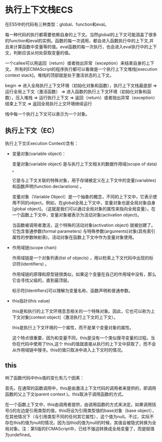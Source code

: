 # 执行上下文栈ECS

在ES5中的代码有三种类型：global、function和eval。

每一种代码的执行都需要依赖自身的上下文。当然global的上下文可能涵盖了很多的function和eval的实例。函数的每一次调用，都会进入函数执行中的上下文,并且来计算函数中变量等的值。eval函数的每一次执行，也会进入eval执行中的上下文，判断应该从何处获取变量的值。

一个callee可以用返回（return）或者抛出异常（exception）来结束自身的上下文。
所有的ECMAScript的程序执行都可以看做是一个执行上下文堆栈[execution context stack]。堆栈的顶部就是处于激活状态的上下文。

begin => 进入全局执行上下文环境（初始化对象和函数），执行上下文栈最底部 => 运行全局上下文（激活函数） => 进入函数的执行上下文环境（初始化对象和函数），压入堆栈 => 运行执行上下文 => 返回（return）或者抛出异常（exception）结束上下文 => 返回全局执行上文环境继续运行

栈中每一个执行上下文可以表示为一个对象。

## 执行上下文（EC）

执行上下文(Execution Context)含有：

- 变量对象(variable object)：

  变量对象(variable object) 是与执行上下文相关的数据作用域(scope of data) 。
  
  它是与上下文关联的特殊对象，用于存储被定义在上下文中的变量(variables)和函数声明(function declarations) 。

  变量对象（Variable Object）是一个抽象的概念，不同的上下文中，它表示使用不同的object。例如，在global全局上下文中，变量对象也是全局对象自身[global object]。（这就是我们可以通过全局对象的属性来指向全局变量）。在一个函数上下文中，变量对象被表示为活动对象(activation object)。

  当函数被调用者激活，这个特殊的活动对象(activation object) 就被创建了。它包含普通参数(formal parameters) 与特殊参数(arguments)对象(具有索引属性的参数映射表)。活动对象在函数上下文中作为变量对象使用。

- 作用域链(scope chain)

  作用域链是一个对象列表(list of objects) ，用以检索上下文代码中出现的标识符(identifiers) 。

  作用域链的原理和原型链很类似，如果这个变量在自己的作用域中没有，那么它会寻找父级的，直到最顶层。

  标示符[Identifiers]可以理解为变量名称、函数声明和普通参数。

- this指针(this value)

  this是和执行的上下文环境息息相关的一个特殊对象。因此，它也可以称为上下文对象[context object]（激活执行上下文的上下文）。

  this是执行上下文环境的一个属性，而不是某个变量对象的属性。

  这个特点很重要，因为和变量不同，this是没有一个类似搜寻变量的过程。当你在代码中使用了this,这个 this的值就直接从执行的上下文中获取了，而不会从作用域链中搜寻。this的值只取决中进入上下文时的情况。

## this

响了函数代码中this值的变化有几个因素：

首先，在通常的函数调用中，this是由激活上下文代码的调用者来提供的，即调用函数的父上下文(parent context )。this取决于调用函数的方式。

在一个函数上下文中，this由调用者提供，由调用函数的方式来决定。如果调用括号()的左边是引用类型的值，this将设为引用类型值的base对象（base object），在其他情况下（与引用类型不同的任何其它属性），这个值为null。不过，实际不存在this的值为null的情况，因为当this的值为null的时候，其值会被隐式转换为全局对象。注：第5版的ECMAScript中，已经不强迫转换成全局变量了，而是赋值为undefined。

